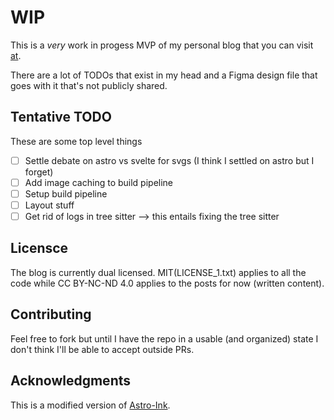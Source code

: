 # WIP 

This is a *very* work in progess MVP of my personal blog that you can visit
[at](MilesConn.io). 

There are a lot of TODOs that exist in my head and a Figma design file that goes
with it that's not publicly shared. 

## Tentative TODO

These are some top level things

- [ ] Settle debate on astro vs svelte for svgs (I think I settled on astro but
  I forget)
- [ ] Add image caching to build pipeline 
- [ ] Setup build pipeline 
- [ ] Layout stuff 
- [ ] Get rid of logs in tree sitter --> this entails fixing the tree sitter

## Licensce

The blog is currently dual licensed. MIT(LICENSE_1.txt) applies to all the code
while CC BY-NC-ND 4.0 applies to the posts for now (written content).


## Contributing 

Feel free to fork but until I have the repo in a usable (and organized) state I
don't think I'll be able to accept outside PRs.


## Acknowledgments 

This is a modified version of
[Astro-Ink](https://github.com/one-aalam/astro-ink).


